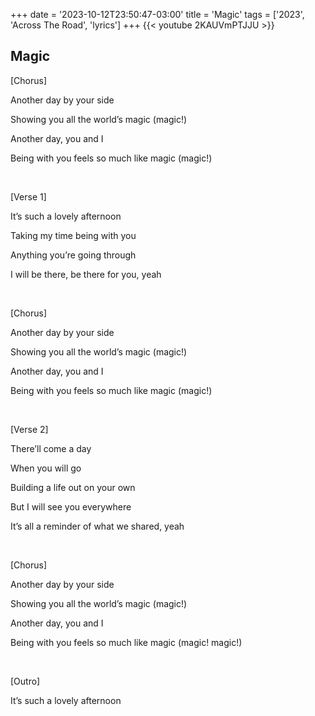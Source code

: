 +++
date = '2023-10-12T23:50:47-03:00'
title = 'Magic'
tags = ['2023', 'Across The Road',  'lyrics']
+++
{{< youtube 2KAUVmPTJJU >}}

## Magic

[Chorus]

Another day by your side

Showing you all the world’s magic (magic!)

Another day, you and I

Being with you feels so much like magic (magic!)

&nbsp;

[Verse 1]

It’s such a lovely afternoon

Taking my time being with you

Anything you’re going through

I will be there, be there for you, yeah

&nbsp;

[Chorus]

Another day by your side

Showing you all the world’s magic (magic!)

Another day, you and I

Being with you feels so much like magic (magic!)

&nbsp;

[Verse 2]

There’ll come a day

When you will go

Building a life out on your own

But I will see you everywhere

It’s all a reminder of what we shared, yeah

&nbsp;

[Chorus]

Another day by your side

Showing you all the world’s magic (magic!)

Another day, you and I

Being with you feels so much like magic (magic! magic!)

&nbsp;

[Outro]

It’s such a lovely afternoon